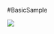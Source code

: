 #BasicSample

![](https://github.com/TomVeltmeijer/D3D11Renderer/blob/master/samples/BasicSample/screenshot.png)
